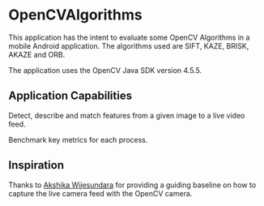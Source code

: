 # OpenCVAlgorithms

This application has the intent to evaluate some OpenCV Algorithms in a mobile Android application. The algorithms used are SIFT, KAZE, BRISK, AKAZE and ORB.

The application uses the OpenCV Java SDK version 4.5.5.

## Application Capabilities
Detect, describe and match features from a given image to a live video feed.

Benchmark key metrics for each process.

## Inspiration
Thanks to [Akshika Wijesundara](https://github.com/akshika47/OpenCV-Android-Object-Detection) for providing a guiding baseline on how to capture the live camera feed with the OpenCV camera.
